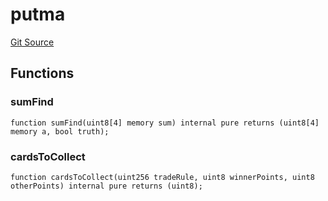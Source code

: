 # putma
[Git Source](https://github.com//Team3dVidyaGames/Contracts/blob/8cc4d72a909ca4f2a52b9bb1c21fb216d14debd4/src/contracts/agnosia/AgnosiaGame.sol)


## Functions
### sumFind


```solidity
function sumFind(uint8[4] memory sum) internal pure returns (uint8[4] memory a, bool truth);
```

### cardsToCollect


```solidity
function cardsToCollect(uint256 tradeRule, uint8 winnerPoints, uint8 otherPoints) internal pure returns (uint8);
```

